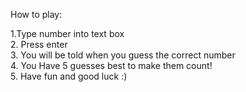 How to play:

1.Type number into text box <br>
2. Press enter <br>
3. You will be told when you guess the correct number <br>
4. You Have 5 guesses best to make them count! <br>
5. Have fun and good luck :) <br>

